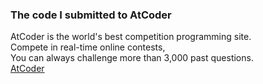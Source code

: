 ### The code I submitted to AtCoder
AtCoder is the world's best competition programming site.  
Compete in real-time online contests,  
You can always challenge more than 3,000 past questions.  
[AtCoder](https://atcoder.jp/)